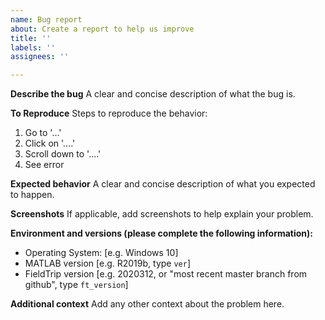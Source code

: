 ```yaml
---
name: Bug report
about: Create a report to help us improve
title: ''
labels: ''
assignees: ''

---
```

      
**Describe the bug**
A clear and concise description of what the bug is.

**To Reproduce**
Steps to reproduce the behavior:
1. Go to '...'
2. Click on '....'
3. Scroll down to '....'
4. See error

**Expected behavior**
A clear and concise description of what you expected to happen.

**Screenshots**
If applicable, add screenshots to help explain your problem.

**Environment and versions (please complete the following information):**
 - Operating System: [e.g. Windows 10]
 - MATLAB version [e.g. R2019b, type `ver`]
 - FieldTrip version [e.g. 2020312, or "most recent master branch from github", type `ft_version`]

**Additional context**
Add any other context about the problem here.
